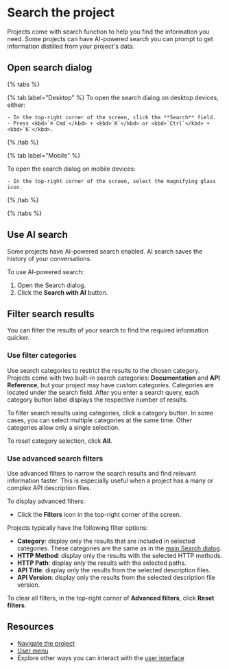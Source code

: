 # Search the project

Projects come with search function to help you find the information you need.
Some projects can have AI-powered search you can prompt to get information distilled from your project's data.

## Open search dialog

{% tabs %}
  
  {% tab label="Desktop" %}
  To open the search dialog on desktop devices, either:

    - In the top-right corner of the screen, click the **Search** field.
    - Press <kbd>`⌘ Cmd`</kbd> + <kbd>`K`</kbd> or <kbd>`Ctrl`</kbd> + <kbd>`K`</kbd>.

  {% /tab %}
  
  {% tab label="Mobile" %}

  To open the search dialog on mobile devices:

    - In the top-right corner of the screen, select the magnifying glass icon.

  {% /tab %}

{% /tabs %}


## Use AI search

Some projects have AI-powered search enabled.
AI search saves the history of your conversations.

To use AI-powered search:

1. Open the Search dialog.
2. Click the **Search with AI** button.

## Filter search results

You can filter the results of your search to find the required information quicker.

### Use filter categories

Use search categories to restrict the results to the chosen category.
Projects come with two built-in search categories: **Documentation** and **API Reference**, but your project may have custom categories.
Categories are located under the search field.
After you enter a search query, each category button label displays the respective number of results.

To filter search results using categories, click a category button.
In some cases, you can select multiple categories at the same time.
Other categories allow only a single selection.

To reset category selection, click **All**.

### Use advanced search filters

Use advanced filters to narrow the search results and find relevant information faster.
This is especially useful when a project has a many or complex API description files.

To display advanced filters:

- Click the **Filters** icon in the top-right corner of the screen.

Projects typically have the following filter options:

- **Category**: display only the results that are included in selected categories.
  These categories are the same as in the [main Search dialog](#use-filter-categories).
- **HTTP Method**: display only the results with the selected HTTP methods.
- **HTTP Path**: display only the results with the selected paths.
- **API Title**: display only the results from the selected description files.
- **API Version**: display only the results from the selected description file version.

To clear all filters, in the top-right corner of **Advanced filters**, click **Reset filters**.

## Resources

- [Navigate the project](./navigate-project.md)
- [User menu](./user-menu.md)
- Explore other ways you can interact with the [user interface](./index.md)
